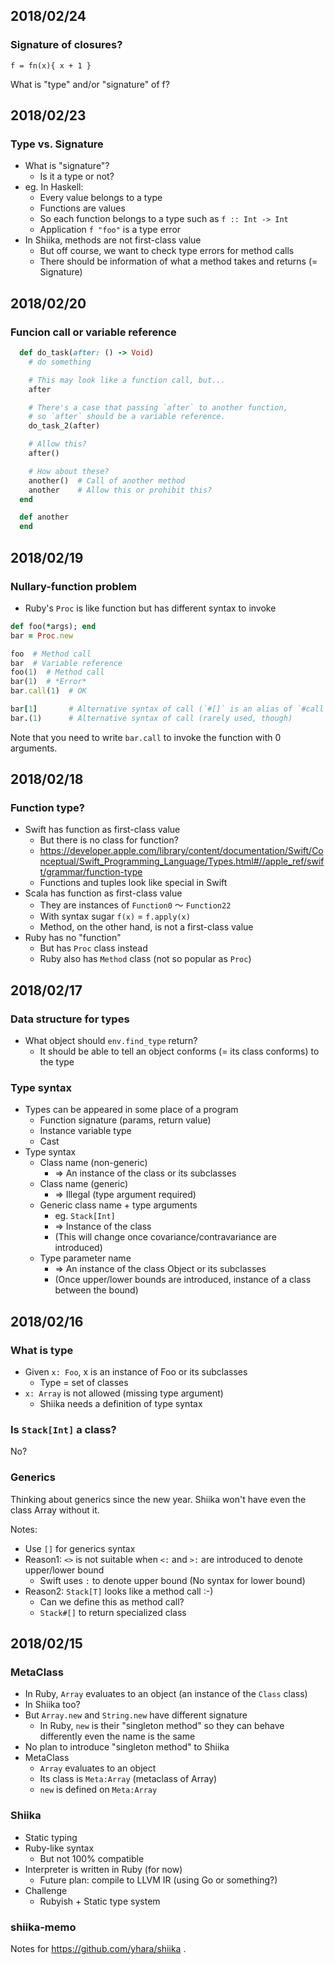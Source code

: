 ## 2018/02/24

### Signature of closures?

```
f = fn(x){ x + 1 }
```

What is "type" and/or "signature" of f?

## 2018/02/23

### Type vs. Signature

- What is "signature"?
  - Is it a type or not?
- eg. In Haskell:
  - Every value belongs to a type
  - Functions are values
  - So each function belongs to a type such as `f :: Int -> Int`
  - Application `f "foo"` is a type error
- In Shiika, methods are not first-class value
  - But off course, we want to check type errors for method calls
  - There should be information of what a method takes and returns (= Signature)

## 2018/02/20

### Funcion call or variable reference

```rb
  def do_task(after: () -> Void)
    # do something

    # This may look like a function call, but...
    after

    # There's a case that passing `after` to another function,
    # so `after` should be a variable reference.
    do_task_2(after)

    # Allow this?
    after()

    # How about these?
    another()  # Call of another method
    another    # Allow this or prohibit this?
  end

  def another
  end
```

## 2018/02/19

### Nullary-function problem

- Ruby's `Proc` is like function but has different syntax to invoke

```rb
def foo(*args); end
bar = Proc.new

foo  # Method call
bar  # Variable reference
foo(1)  # Method call
bar(1)  # *Error*
bar.call(1)  # OK

bar[1]       # Alternative syntax of call (`#[]` is an alias of `#call`)
bar.(1)      # Alternative syntax of call (rarely used, though)
```

Note that you need to write `bar.call` to invoke the function with 0 arguments.

## 2018/02/18

### Function type?

- Swift has function as first-class value
  - But there is no class for function?
  - https://developer.apple.com/library/content/documentation/Swift/Conceptual/Swift_Programming_Language/Types.html#//apple_ref/swift/grammar/function-type
  - Functions and tuples look like special in Swift
- Scala has function as first-class value
  - They are instances of `Function0` 〜 `Function22`
  - With syntax sugar `f(x)` = `f.apply(x)`
  - Method, on the other hand, is not a first-class value
- Ruby has no "function"
  - But has `Proc` class instead
  - Ruby also has `Method` class (not so popular as `Proc`)

## 2018/02/17

### Data structure for types

- What object should `env.find_type` return?
  - It should be able to tell an object conforms (= its class conforms) to the type

### Type syntax

- Types can be appeared in some place of a program
  - Function signature (params, return value)
  - Instance variable type
  - Cast
- Type syntax
  - Class name (non-generic)
    - => An instance of the class or its subclasses
  - Class name (generic)
    - => Illegal (type argument required)
  - Generic class name + type arguments
    - eg. `Stack[Int]`
    - => Instance of the class
    - (This will change once covariance/contravariance are introduced)
  - Type parameter name
    - => An instance of the class Object or its subclasses
    - (Once upper/lower bounds are introduced, instance of a class between the bound)

## 2018/02/16

### What is type

- Given `x: Foo`, x is an instance of Foo or its subclasses
  - Type = set of classes
- `x: Array` is not allowed (missing type argument)
  - Shiika needs a definition of type syntax

### Is `Stack[Int]` a class?

No?

### Generics

Thinking about generics since the new year. Shiika won't have even the class Array without it.

Notes:

- Use `[]` for generics syntax
- Reason1: `<>` is not suitable when `<:` and `>:` are introduced to denote upper/lower bound
  - Swift uses `:` to denote upper bound (No syntax for lower bound)
- Reason2: `Stack[T]` looks like a method call :-)
  - Can we define this as method call?
  - `Stack#[]` to return specialized class

## 2018/02/15

### MetaClass

- In Ruby, `Array` evaluates to an object (an instance of the `Class` class)
- In Shiika too?
- But `Array.new` and `String.new` have different signature
  - In Ruby, `new` is their "singleton method" so they can behave
    differently even the name is the same
- No plan to introduce "singleton method" to Shiika
- MetaClass
  - `Array` evaluates to an object
  - Its class is `Meta:Array` (metaclass of Array)
  - `new` is defined on `Meta:Array`

### Shiika

- Static typing
- Ruby-like syntax
  - But not 100% compatible
- Interpreter is written in Ruby (for now)
  - Future plan: compile to LLVM IR (using Go or something?)
- Challenge
  - Rubyish + Static type system

### shiika-memo

Notes for https://github.com/yhara/shiika .
